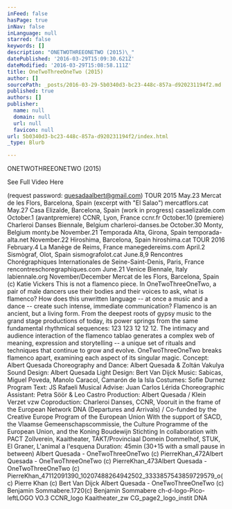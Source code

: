 ```yaml
---
inFeed: false
hasPage: true
inNav: false
inLanguage: null
starred: false
keywords: []
description: "ONETWOTHREEONETWO (2015)\_"
datePublished: '2016-03-29T15:09:30.621Z'
dateModified: '2016-03-29T15:08:58.111Z'
title: OneTwoThreeOneTwo (2015)
author: []
sourcePath: _posts/2016-03-29-5b0340d3-bc23-448c-857a-d920231194f2.md
published: true
authors: []
publisher:
  name: null
  domain: null
  url: null
  favicon: null
url: 5b0340d3-bc23-448c-857a-d920231194f2/index.html
_type: Blurb

---
```

ONETWOTHREEONETWO (2015) 

See Full Video Here

(request password: quesadaalbert@gmail.com)
TOUR 2015 
May.23 Mercat de les Flors, Barcelona, Spain (excerpt with "El Salao") mercatflors.cat
May.27 Casa Elizalde, Barcelona, Spain (work in progress) casaelizalde.com
October.1 (avantpremiere) CCNR, Lyon, France ccnr.fr
October.10 (premiere) Charleroi Danses Biennale, Belgium charleroi-danses.be
October.30 Monty, Belgium monty.be
November.21 Temporada Alta, Girona, Spain temporada-alta.net
November.22 Hiroshima, Barcelona, Spain hiroshima.cat
TOUR 2016 
February.4 La Manège de Reims, France manegedereims.com
April.2 Sismògraf, Olot, Spain sismografolot.cat
June.8,9 Rencontres Chorégraphiques Internationales de Seine-Saint-Denis, Paris, France rencontreschoregraphiques.com
June.21 Venice Biennale, Italy labiennale.org
November/December Mercat de les Flors, Barcelona, Spain 
(c) Katie Vickers
This is not a flamenco piece.
In OneTwoThreeOneTwo, a pair of male dancers use their bodies and their voices to ask, what is flamenco? How does this unwritten language -- at once a music and a dance -- create such intense, immediate communication?
Flamenco is an ancient, but a living form. From the deepest roots of gypsy music to the grand stage productions of today, its power springs from the same fundamental rhythmical sequences: 1​2​3 12​3 1​2​ 1​2​ 1​2\. The intimacy and audience interaction of the flamenco tablao generates a complex web of meaning, expression and storytelling -- a unique set of rituals and techniques that continue to grow and evolve.
OneTwoThreeOneTwo breaks flamenco apart, examining each aspect of its singular magic.
Concept: Albert Quesada
Choreography and Dance: Albert Quesada & Zoltán Vakulya
Sound Design: Albert Quesada
Light Design: Bert Van Dijck
Music: Sabicas, Miguel Poveda, Manolo Caracol, Camarón de la Isla
Costumes: Sofie Durnez
Program Text: JS Rafaeli
Musical Advise: Juan Carlos Lérida
Choreographic Assistant: Petra Söör & Leo Castro
Production: Albert Quesada / Klein Verzet vzw
Coproduction: Charleroi Danses, CCNR, Vooruit in the frame of the European Network DNA (Departures and Arrivals) / Co-funded by the Creative Europe Program of the European Union
With the support of SACD, the Vlaamse Gemeenschapscommissie, the Culture Programme of the European Union, and the Koning Boudewijn Stichting
In collaboration with PACT Zollverein, Kaaitheater, TAKT/Provinciaal Domein Dommelhof, STUK, El Graner, L'animal a l'esquena
Duration: 45min (30+15 with a small pause in between)
Albert Quesada - OneTwoThreeOneTwo (c) PierreKhan\_472Albert Quesada - OneTwoThreeOneTwo (c) PierreKhan\_473Albert Quesada - OneTwoThreeOneTwo (c) PierreKhan\_47112091390\_10207488264942502\_3333857543859729579\_o(c) Pierre Khan (c) Bert Van Dijck
Albert Quesada - OneTwoThreeOneTwo (c) Benjamin Sommabere.1720(c) Benjamin Sommabere
ch-d-logo-Pico-leftLOGO VO.3
CCNR\_logo
Kaaitheater\_zw
CG\_page2\_logo\_instit
DNA